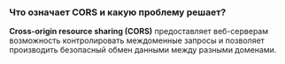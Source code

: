 ### Что означает CORS и какую проблему решает?

**Cross-origin resource sharing (CORS)** предоставляет веб-серверам возможность контролировать междоменные запросы и позволяет производить безопасный обмен данными между разными доменами.